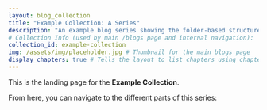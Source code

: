 ```yaml
---
layout: blog_collection
title: "Example Collection: A Series"
description: "An example blog series showing the folder-based structure with a landing page."
# Collection Info (used by main /blogs page and internal navigation):
collection_id: example-collection
img: /assets/img/placeholder.jpg # Thumbnail for the main blogs page
display_chapters: true # Tells the layout to list chapters using chapters_list.liquid
---
```


This is the landing page for the **Example Collection**.

From here, you can navigate to the different parts of this series:
